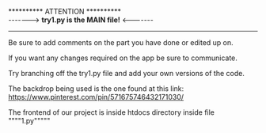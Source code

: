 

********** ATTENTION **********  
-------> **try1.py is the MAIN file!** <-------  
********************************  
Be sure to add comments on the part you have done or edited up on.

If you want any changes required on the app be sure to communicate.

Try branching off the try1.py file and add your own versions of the code.

The backdrop being used is the one found at this link: https://www.pinterest.com/pin/571675746432171030/

The frontend of our project is inside htdocs directory inside file """"1.py"""""
